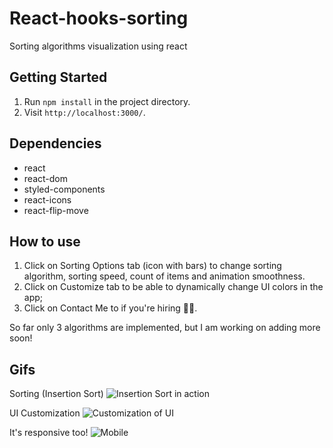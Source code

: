# React-hooks-sorting

Sorting algorithms visualization using react

## Getting Started

1. Run `npm install` in the project directory.
2. Visit `http://localhost:3000/`.

## Dependencies

- react
- react-dom
- styled-components
- react-icons
- react-flip-move

## How to use

1. Click on Sorting Options tab (icon with bars) to change sorting algorithm, sorting speed, count of items and animation smoothness.
2. Click on Customize tab to be able to dynamically change UI colors in the app;
3. Click on Contact Me to if you're hiring 👨‍💻.

So far only 3 algorithms are implemented, but I am working on adding more soon!

## Gifs

Sorting (Insertion Sort)
![Insertion Sort in action](http://www.giphy.com/gifs/U246I0ACAtgYA3sz0G)

UI Customization
![Customization of UI](http://www.giphy.com/gifs/ZZl8XmJG0s3mVtmlsI)

It's responsive too!
![Mobile](http://www.giphy.com/gifs/Zd0Nd1HO6gXBhI3xCS)
